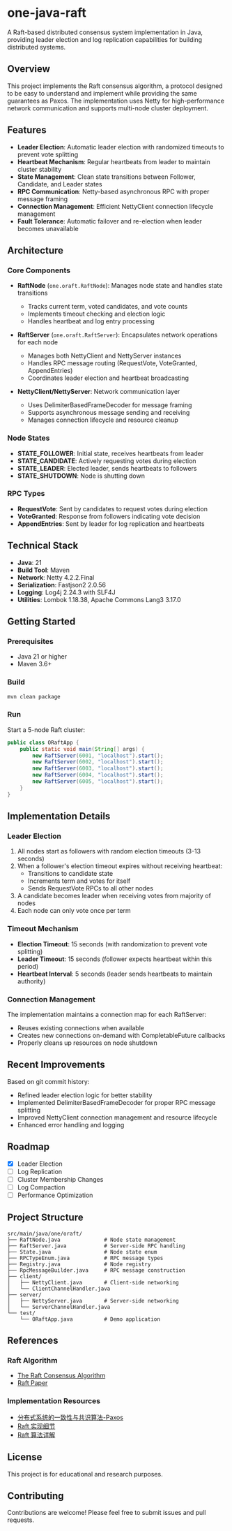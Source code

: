 # one-java-raft

A Raft-based distributed consensus system implementation in Java, providing leader election and log replication capabilities for building distributed systems.

## Overview

This project implements the Raft consensus algorithm, a protocol designed to be easy to understand and implement while providing the same guarantees as Paxos. The implementation uses Netty for high-performance network communication and supports multi-node cluster deployment.

## Features

- **Leader Election**: Automatic leader election with randomized timeouts to prevent vote splitting
- **Heartbeat Mechanism**: Regular heartbeats from leader to maintain cluster stability
- **State Management**: Clean state transitions between Follower, Candidate, and Leader states
- **RPC Communication**: Netty-based asynchronous RPC with proper message framing
- **Connection Management**: Efficient NettyClient connection lifecycle management
- **Fault Tolerance**: Automatic failover and re-election when leader becomes unavailable

## Architecture

### Core Components

- **RaftNode** (`one.oraft.RaftNode`): Manages node state and handles state transitions
  - Tracks current term, voted candidates, and vote counts
  - Implements timeout checking and election logic
  - Handles heartbeat and log entry processing

- **RaftServer** (`one.oraft.RaftServer`): Encapsulates network operations for each node
  - Manages both NettyClient and NettyServer instances
  - Handles RPC message routing (RequestVote, VoteGranted, AppendEntries)
  - Coordinates leader election and heartbeat broadcasting

- **NettyClient/NettyServer**: Network communication layer
  - Uses DelimiterBasedFrameDecoder for message framing
  - Supports asynchronous message sending and receiving
  - Manages connection lifecycle and resource cleanup

### Node States

- **STATE_FOLLOWER**: Initial state, receives heartbeats from leader
- **STATE_CANDIDATE**: Actively requesting votes during election
- **STATE_LEADER**: Elected leader, sends heartbeats to followers
- **STATE_SHUTDOWN**: Node is shutting down

### RPC Types

- **RequestVote**: Sent by candidates to request votes during election
- **VoteGranted**: Response from followers indicating vote decision
- **AppendEntries**: Sent by leader for log replication and heartbeats

## Technical Stack

- **Java**: 21
- **Build Tool**: Maven
- **Network**: Netty 4.2.2.Final
- **Serialization**: Fastjson2 2.0.56
- **Logging**: Log4j 2.24.3 with SLF4J
- **Utilities**: Lombok 1.18.38, Apache Commons Lang3 3.17.0

## Getting Started

### Prerequisites

- Java 21 or higher
- Maven 3.6+

### Build

```bash
mvn clean package
```

### Run

Start a 5-node Raft cluster:

```java
public class ORaftApp {
    public static void main(String[] args) {
        new RaftServer(6001, "localhost").start();
        new RaftServer(6002, "localhost").start();
        new RaftServer(6003, "localhost").start();
        new RaftServer(6004, "localhost").start();
        new RaftServer(6005, "localhost").start();
    }
}
```

## Implementation Details

### Leader Election

1. All nodes start as followers with random election timeouts (3-13 seconds)
2. When a follower's election timeout expires without receiving heartbeat:
   - Transitions to candidate state
   - Increments term and votes for itself
   - Sends RequestVote RPCs to all other nodes
3. A candidate becomes leader when receiving votes from majority of nodes
4. Each node can only vote once per term

### Timeout Mechanism

- **Election Timeout**: 15 seconds (with randomization to prevent vote splitting)
- **Leader Timeout**: 15 seconds (follower expects heartbeat within this period)
- **Heartbeat Interval**: 5 seconds (leader sends heartbeats to maintain authority)

### Connection Management

The implementation maintains a connection map for each RaftServer:
- Reuses existing connections when available
- Creates new connections on-demand with CompletableFuture callbacks
- Properly cleans up resources on node shutdown

## Recent Improvements

Based on git commit history:

- Refined leader election logic for better stability
- Implemented DelimiterBasedFrameDecoder for proper RPC message splitting
- Improved NettyClient connection management and resource lifecycle
- Enhanced error handling and logging

## Roadmap

- [x] Leader Election
- [ ] Log Replication
- [ ] Cluster Membership Changes
- [ ] Log Compaction
- [ ] Performance Optimization

## Project Structure

```
src/main/java/one/oraft/
├── RaftNode.java              # Node state management
├── RaftServer.java            # Server-side RPC handling
├── State.java                 # Node state enum
├── RPCTypeEnum.java           # RPC message types
├── Registry.java              # Node registry
├── RpcMessageBuilder.java     # RPC message construction
├── client/
│   ├── NettyClient.java       # Client-side networking
│   └── ClientChannelHandler.java
├── server/
│   ├── NettyServer.java       # Server-side networking
│   └── ServerChannelHandler.java
└── test/
    └── ORaftApp.java          # Demo application
```

## References

### Raft Algorithm

- [The Raft Consensus Algorithm](https://raft.github.io/)
- [Raft Paper](https://raft.github.io/raft.pdf)

### Implementation Resources

- [分布式系统的一致性与共识算法-Paxos](https://chinalhr.github.io/post/distributed-systems-consensus-algorithm-paxos/)
- [Raft 实现细节](https://www.cnblogs.com/xiaoxiongcanguan/p/17569697.html)
- [Raft 算法详解](https://zhuanlan.zhihu.com/p/91288179)

## License

This project is for educational and research purposes.

## Contributing

Contributions are welcome! Please feel free to submit issues and pull requests.